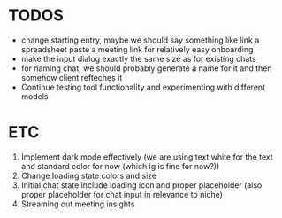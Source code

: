 # TODOS
- change starting entry, maybe we should say something like link a spreadsheet paste a meeting link for relatively easy onboarding
- make the input dialog exactly the same size as for existing chats
- for naming chat, we should probably generate a name for it and then somehow client refteches it
- Continue testing tool functionality and experimenting with different models




# ETC
1. Implement dark mode effectively (we are using text white for the text and standard color for now (which ig is fine for now?))
2. Change loading state colors and size
3. Initial chat state include loading icon and proper placeholder (also proper placeholder for chat input in relevance to niche)
4. Streaming out meeting insights